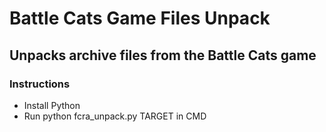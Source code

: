 # Battle Cats Game Files Unpack
## Unpacks archive files from the Battle Cats game

### Instructions
- Install Python
- Run python fcra_unpack.py TARGET in CMD
